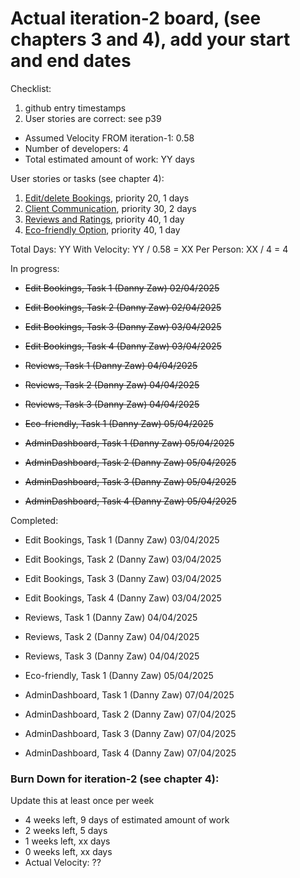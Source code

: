 # Actual iteration-2 board, (see chapters 3 and 4), add your start and end dates 

Checklist: 
1. github entry timestamps
2. User stories are correct: see p39

* Assumed Velocity FROM iteration-1: 0.58 
* Number of developers: 4
* Total estimated amount of work: YY days

User stories or tasks (see chapter 4):
1. [Edit/delete Bookings](./user_stories/user_story_07_EditBookings), priority 20, 1 days 
2. [Client Communication](./user_stories/user_story_08_Messaging), priority 30, 2 days 
3. [Reviews and Ratings](./user_stories/user_story_09_Reviews), priority 40, 1 day
4. [Eco-friendly Option](./user_stories/user_story_10_Eco-friendly.md), priority 40, 1 day

Total Days: YY
With Velocity: YY / 0.58 = XX
Per Person: XX / 4 = 4

In progress:

* ~~Edit Bookings, Task 1 (Danny Zaw) 02/04/2025~~
* ~~Edit Bookings, Task 2 (Danny Zaw) 02/04/2025~~
* ~~Edit Bookings, Task 3 (Danny Zaw) 03/04/2025~~
* ~~Edit Bookings, Task 4 (Danny Zaw) 03/04/2025~~

* ~~Reviews, Task 1 (Danny Zaw) 04/04/2025~~
* ~~Reviews, Task 2 (Danny Zaw) 04/04/2025~~
* ~~Reviews, Task 3 (Danny Zaw) 04/04/2025~~

* ~~Eco-friendly, Task 1 (Danny Zaw) 05/04/2025~~

* ~~AdminDashboard, Task 1 (Danny Zaw) 05/04/2025~~
* ~~AdminDashboard, Task 2 (Danny Zaw) 05/04/2025~~
* ~~AdminDashboard, Task 3 (Danny Zaw) 05/04/2025~~
* ~~AdminDashboard, Task 4 (Danny Zaw) 05/04/2025~~

Completed:

* Edit Bookings, Task 1 (Danny Zaw) 03/04/2025
* Edit Bookings, Task 2 (Danny Zaw) 03/04/2025
* Edit Bookings, Task 3 (Danny Zaw) 03/04/2025
* Edit Bookings, Task 4 (Danny Zaw) 03/04/2025

* Reviews, Task 1 (Danny Zaw) 04/04/2025
* Reviews, Task 2 (Danny Zaw) 04/04/2025
* Reviews, Task 3 (Danny Zaw) 04/04/2025

* Eco-friendly, Task 1 (Danny Zaw) 05/04/2025

* AdminDashboard, Task 1 (Danny Zaw) 07/04/2025
* AdminDashboard, Task 2 (Danny Zaw) 07/04/2025
* AdminDashboard, Task 3 (Danny Zaw) 07/04/2025
* AdminDashboard, Task 4 (Danny Zaw) 07/04/2025


### Burn Down for iteration-2 (see chapter 4):
Update this at least once per week
* 4 weeks left, 9 days of estimated amount of work 
* 2 weeks left, 5 days
* 1 weeks left, xx days
* 0 weeks left, xx days
* Actual Velocity: ?? 